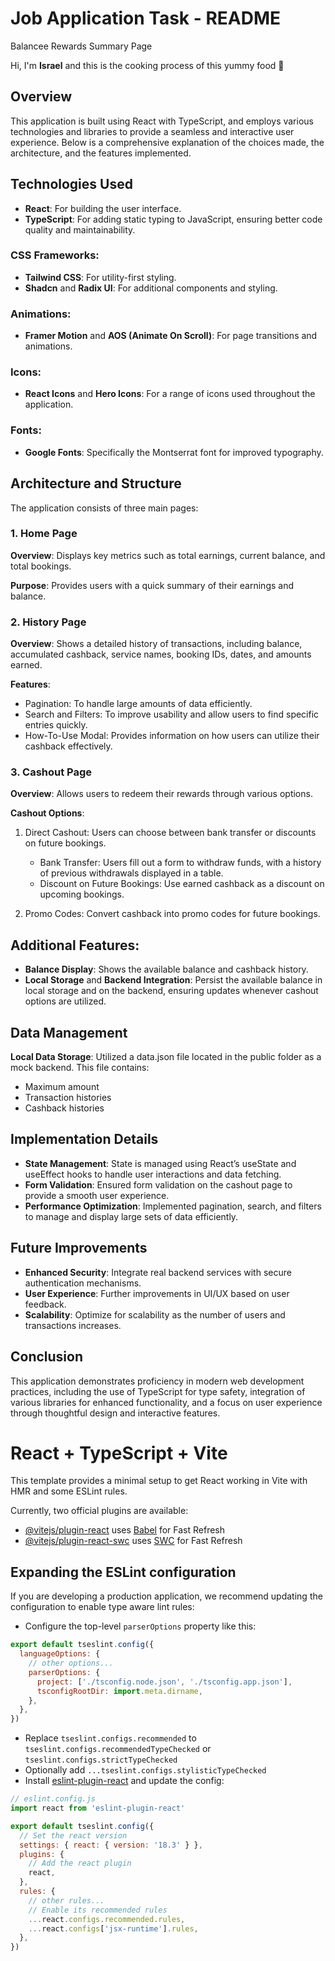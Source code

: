 # Job Application Task - README

Balancee Rewards Summary Page

Hi, I'm **Israel** and this is the cooking process of this yummy food :bowl_with_spoon:

## Overview

This application is built using React with TypeScript, and employs various technologies and libraries to provide a seamless and interactive user experience. Below is a comprehensive explanation of the choices made, the architecture, and the features implemented.

## Technologies Used

- **React**: For building the user interface.
- **TypeScript**: For adding static typing to JavaScript, ensuring better code quality and maintainability.

### CSS Frameworks:

- **Tailwind CSS**: For utility-first styling.
- **Shadcn** and **Radix UI**: For additional components and styling.

### Animations:

- **Framer Motion** and **AOS (Animate On Scroll)**: For page transitions and animations.

### Icons:

- **React Icons** and **Hero Icons**: For a range of icons used throughout the application.

### Fonts:

- **Google Fonts**: Specifically the Montserrat font for improved typography.



## Architecture and Structure
The application consists of three main pages:

###  1. Home Page

**Overview**: Displays key metrics such as total earnings, current balance, and total bookings.

**Purpose**: Provides users with a quick summary of their earnings and balance.


### 2. History Page

**Overview**: Shows a detailed history of transactions, including balance, accumulated cashback, service names, booking IDs, dates, and amounts earned.

**Features**:

- Pagination: To handle large amounts of data efficiently.
- Search and Filters: To improve usability and allow users to find specific entries quickly.
- How-To-Use Modal: Provides information on how users can utilize their cashback effectively.


### 3. Cashout Page

**Overview**: Allows users to redeem their rewards through various options.

**Cashout Options**:
1. Direct Cashout: Users can choose between bank transfer or discounts on future bookings.
     - Bank Transfer: Users fill out a form to withdraw funds, with a history of previous withdrawals displayed in a table.
     - Discount on Future Bookings: Use earned cashback as a discount on upcoming bookings.

2. Promo Codes: Convert cashback into promo codes for future bookings.




## Additional Features:

- **Balance Display**: Shows the available balance and cashback history.
- **Local Storage** and **Backend Integration**: Persist the available balance in local storage and on the backend, ensuring updates whenever cashout options are utilized.





## Data Management
**Local Data Storage**: Utilized a data.json file located in the public folder as a mock backend. This file contains:

- Maximum amount
- Transaction histories
- Cashback histories




## Implementation Details
- **State Management**: State is managed using React’s useState and useEffect hooks to handle user interactions and data fetching.
- **Form Validation**: Ensured form validation on the cashout page to provide a smooth user experience.
- **Performance Optimization**: Implemented pagination, search, and filters to manage and display large sets of data efficiently.




## Future Improvements
- **Enhanced Security**: Integrate real backend services with secure authentication mechanisms.
- **User Experience**: Further improvements in UI/UX based on user feedback.
- **Scalability**: Optimize for scalability as the number of users and transactions increases.




## Conclusion

This application demonstrates proficiency in modern web development practices, including the use of TypeScript for type safety, integration of various libraries for enhanced functionality, and a focus on user experience through thoughtful design and interactive features.


# React + TypeScript + Vite

This template provides a minimal setup to get React working in Vite with HMR and some ESLint rules.

Currently, two official plugins are available:

- [@vitejs/plugin-react](https://github.com/vitejs/vite-plugin-react/blob/main/packages/plugin-react/README.md) uses [Babel](https://babeljs.io/) for Fast Refresh
- [@vitejs/plugin-react-swc](https://github.com/vitejs/vite-plugin-react-swc) uses [SWC](https://swc.rs/) for Fast Refresh

## Expanding the ESLint configuration

If you are developing a production application, we recommend updating the configuration to enable type aware lint rules:

- Configure the top-level `parserOptions` property like this:

```js
export default tseslint.config({
  languageOptions: {
    // other options...
    parserOptions: {
      project: ['./tsconfig.node.json', './tsconfig.app.json'],
      tsconfigRootDir: import.meta.dirname,
    },
  },
})
```

- Replace `tseslint.configs.recommended` to `tseslint.configs.recommendedTypeChecked` or `tseslint.configs.strictTypeChecked`
- Optionally add `...tseslint.configs.stylisticTypeChecked`
- Install [eslint-plugin-react](https://github.com/jsx-eslint/eslint-plugin-react) and update the config:

```js
// eslint.config.js
import react from 'eslint-plugin-react'

export default tseslint.config({
  // Set the react version
  settings: { react: { version: '18.3' } },
  plugins: {
    // Add the react plugin
    react,
  },
  rules: {
    // other rules...
    // Enable its recommended rules
    ...react.configs.recommended.rules,
    ...react.configs['jsx-runtime'].rules,
  },
})
```
